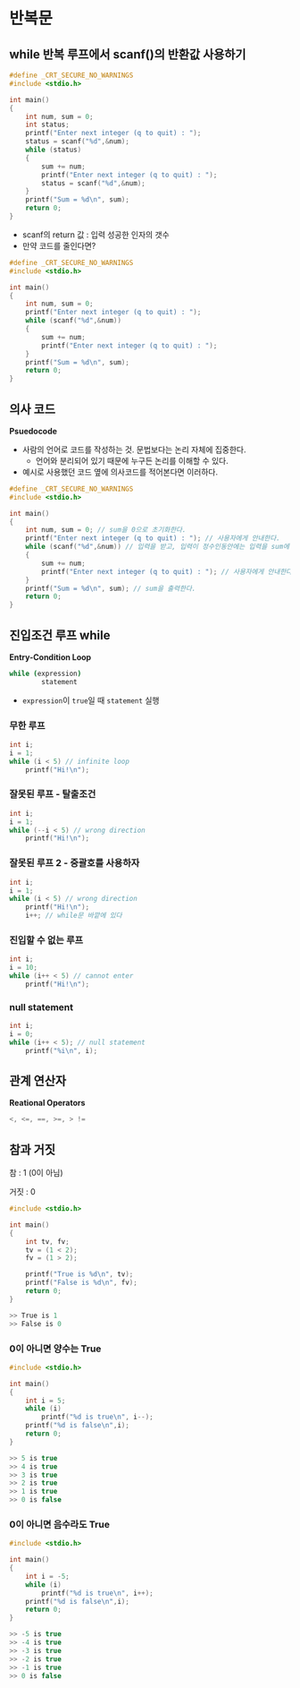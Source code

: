 # 반복문

## while 반복 루프에서 scanf()의 반환값 사용하기

```c
#define _CRT_SECURE_NO_WARNINGS
#include <stdio.h>

int main()
{
    int num, sum = 0;
    int status;
    printf("Enter next integer (q to quit) : ");
    status = scanf("%d",&num);
    while (status)
    {
        sum += num;
        printf("Enter next integer (q to quit) : ");
        status = scanf("%d",&num);
    }
    printf("Sum = %d\n", sum);
    return 0;
}
```

- scanf의 return 값 : 입력 성공한 인자의 갯수
- 만약 코드를 줄인다면?

```c
#define _CRT_SECURE_NO_WARNINGS
#include <stdio.h>

int main()
{
    int num, sum = 0;
    printf("Enter next integer (q to quit) : ");
    while (scanf("%d",&num))
    {
        sum += num;
        printf("Enter next integer (q to quit) : ");
    }
    printf("Sum = %d\n", sum);
    return 0;
}
```

## 의사 코드

**Psuedocode**

- 사람의 언어로 코드를 작성하는 것. 문법보다는 논리 자체에 집중한다.
  - 언어와 분리되어 있기 때문에 누구든 논리를 이해할 수 있다.
- 예시로 사용했던 코드 옆에 의사코드를 적어본다면 이러하다.

```c
#define _CRT_SECURE_NO_WARNINGS
#include <stdio.h>

int main()
{
    int num, sum = 0; // sum을 0으로 초기화한다.
    printf("Enter next integer (q to quit) : "); // 사용자에게 안내한다.
    while (scanf("%d",&num)) // 입력을 받고, 입력이 정수인동안에는 입력을 sum에 더한다.
    {
        sum += num;
        printf("Enter next integer (q to quit) : "); // 사용자에게 안내한다.
    }
    printf("Sum = %d\n", sum); // sum을 출력한다.
    return 0;
}
```

## 진입조건 루프 while

**Entry-Condition Loop**

```bash
while (expression)
        statement
```

- `expression`이 `true`일 때 `statement` 실행

### 무한 루프

```c
int i;
i = 1;
while (i < 5) // infinite loop
    printf("Hi!\n");
```

### 잘못된 루프 - 탈출조건

```c
int i;
i = 1;
while (--i < 5) // wrong direction
    printf("Hi!\n");
```

### 잘못된 루프 2 - 중괄호를 사용하자

```c
int i;
i = 1;
while (i < 5) // wrong direction
    printf("Hi!\n");
    i++; // while문 바깥에 있다
```

### 진입할 수 없는 루프

```c
int i;
i = 10;
while (i++ < 5) // cannot enter
    printf("Hi!\n");
```

### null statement

```c
int i;
i = 0;
while (i++ < 5); // null statement
    printf("%i\n", i);
```

## 관계 연산자

**Reational Operators**

```c
<, <=, ==, >=, > !=
```

## 참과 거짓

참 : 1 (0이 아님)

거짓 : 0

```c
#include <stdio.h>

int main()
{
    int tv, fv;
    tv = (1 < 2);
    fv = (1 > 2);

    printf("True is %d\n", tv);
    printf("False is %d\n", fv);
    return 0;
}

>> True is 1
>> False is 0
```

### 0이 아니면 양수는 True

```c
#include <stdio.h>

int main()
{
    int i = 5;
    while (i)
        printf("%d is true\n", i--);
    printf("%d is false\n",i);
    return 0;
}

>> 5 is true
>> 4 is true
>> 3 is true
>> 2 is true
>> 1 is true
>> 0 is false
```

### 0이 아니면 음수라도 True

```c
#include <stdio.h>

int main()
{
    int i = -5;
    while (i)
        printf("%d is true\n", i++);
    printf("%d is false\n",i);
    return 0;
}

>> -5 is true
>> -4 is true
>> -3 is true
>> -2 is true
>> -1 is true
>> 0 is false
```